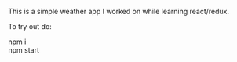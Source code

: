 This is a simple weather app I worked on while learning react/redux.

To try out do:

npm i <br> 
npm start
